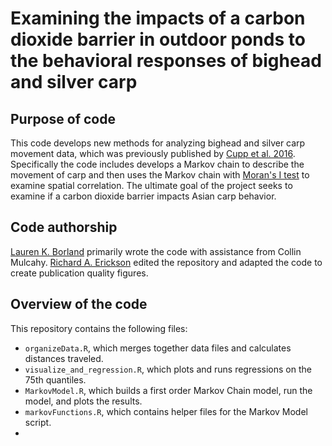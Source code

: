 # Examining the impacts of a carbon dioxide barrier in outdoor ponds to the behavioral responses of bighead and silver carp

## Purpose of code

This code develops new methods for analyzing bighead and silver carp movement data, which was previously published by [Cupp et al. 2016](https://doi.org/10.1139/cjfas-2015-0472).
Specifically the code includes develops a Markov chain to describe the movement of carp and then uses the Markov chain with [Moran's I test](https://en.wikipedia.org/wiki/Moran%27s_I) to examine spatial correlation. 
The ultimate goal of the project seeks to examine if a carbon dioxide barrier impacts Asian carp behavior. 

## Code authorship

[Lauren K. Borland](https://github.com/lkborland/) primarily wrote the code with assistance from Collin Mulcahy. 
[Richard A. Erickson](https://github.com/rerickson-usgs) edited the repository and adapted the code to create publication quality figures. 


## Overview of the code


This repository contains the following files:

- `organizeData.R`, which merges together data files and calculates distances traveled. 
- `visualize_and_regression.R`, which plots and runs regressions on the 75th quantiles.
- `MarkovModel.R`, which builds a first order Markov Chain model, run the model, and plots the results. 
- `markovFunctions.R`, which contains helper files for the Markov Model script. 
- 


